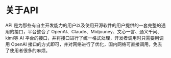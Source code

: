 # 关于API
API 是为那些有自主开发能力的用户以及使用开源软件的用户提供的一套完整的通用的接口，平台整合了 OpenAI、Claude、Midjouney、文心一言、通义千问、kimi等 AI 平台的接口，并将接口进行了统一格式处理，开发者调用时只需要用调用 OpenAI 接口的方式即可，并对网络进行了优化，国内网络可直接调用，免去了使用者很多的麻烦。
